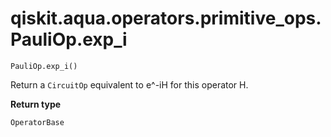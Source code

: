 # qiskit.aqua.operators.primitive\_ops.PauliOp.exp\_i

`PauliOp.exp_i()`

Return a `CircuitOp` equivalent to e^-iH for this operator H.

**Return type**

`OperatorBase`
